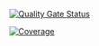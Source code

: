 [![Quality Gate Status](https://sonarcloud.io/api/project_badges/measure?project=davinderrai_testjnuitsonar&metric=alert_status)](https://sonarcloud.io/dashboard?id=davinderrai_testjnuitsonar)

[![Coverage](https://sonarcloud.io/api/project_badges/measure?project=davinderrai_testjnuitsonar&metric=coverage)](https://sonarcloud.io/dashboard?id=davinderrai_testjnuitsonar)